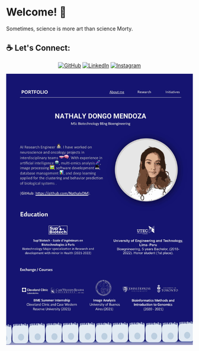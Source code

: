 
# Welcome! 👋
Sometimes, science is more art than science Morty. 

<h2>☕ Let's Connect: </h2>
<p align="center">
	<a href="https://github.com/NathalyDM"><img src="https://img.icons8.com/bubbles/50/000000/github.png" alt="GitHub"/></a>
	<a href="https://www.linkedin.com/in/nathaly-dongo-mendoza/"><img src="https://img.icons8.com/bubbles/50/000000/linkedin.png" alt="LinkedIn"/></a>
	<a href="[https://www.instagram.com/dmnathaly/](https://www.instagram.com/nath.biohack/)"><img src="https://img.icons8.com/bubbles/50/000000/instagram.png" alt="Instagram"/></a>
</p>

<img src=Portfolio/Portfolio-1.jpg>



